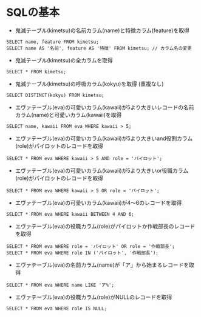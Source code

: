 # SQLの基本

- 鬼滅テーブル(kimetsu)の名前カラム(name)と特徴カラム(feature)を取得

```
SELECT name, feature FROM kimetsu;
SELECT name AS '名前', feature AS '特徴' FROM kimetsu; // カラム名の変更
```

- 鬼滅テーブル(kimetsu)の全カラムを取得

```
SELECT * FROM kimetsu;
```

- 鬼滅テーブル(kimetsu)の呼吸カラム(kokyu)を取得 (重複なし)

```
SELECT DISTINCT(kokyu) FROM kimetsu;
```

- エヴァテーブル(eva)の可愛いカラム(kawaii)が5より大きいレコードの名前カラム(name)と可愛いカラム(kawaii)を取得

```
SELECT name, kawaii FROM eva WHERE kawaii > 5;
```

- エヴァテーブル(eva)の可愛いカラム(kawaii)が5より大きいand役割カラム(role)がパイロットのレコードを取得

```
SELECT * FROM eva WHERE kawaii > 5 AND role = 'パイロット';
```

- エヴァテーブル(eva)の可愛いカラム(kawaii)が5より大きいor役職カラム(role)がパイロットのレコードを取得

```
SELECT * FROM eva WHERE kawaii > 5 OR role = 'パイロット';
```

- エヴァテーブル(eva)の可愛いカラム(kawaii)が4〜6のレコードを取得

```
SELECT * FROM eva WHERE kawaii BETWEEN 4 AND 6;
```

- エヴァテーブル(eva)の役職カラム(role)がパイロットか作戦部長のレコードを取得

```
SELECT * FROM eva WHERE role = 'パイロット' OR role = '作戦部長';
SELECT * FROM eva WHERE role IN ('パイロット', '作戦部長');
```

- エヴァテーブル(eva)の名前カラム(name)が「ア」から始まるレコードを取得

```
SELECT * FROM eva WHERE name LIKE 'ア%';
```

- エヴァテーブル(eva)の役職カラム(role)がNULLのレコードを取得

```
SELECT * FROM eva WHERE role IS NULL;
```
